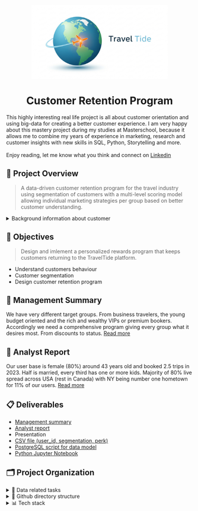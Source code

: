<p align="center">
  <img src="collaterals/travel_tide_logo.png" alt="Travel Tide Logo" style="max-height: 200px;">
</p>

<h1 align="center">Customer Retention Program</h1>

This highly interesting real life project is all about customer orientation and using big-data for creating a better customer experience. I am very happy about this mastery project during my studies at Masterschool, because it allows me to combine my years of experience in marketing, research and customer insights with new skills in SQL, Python, Storytelling and more. <br><br>Enjoy reading, let me know what you think and connect on [Linkedin](https://www.linkedin.com/in/thorweber)

## 🚀 Project Overview

> A data-driven customer retention program for the travel industry using segmentation of customers with a multi-level scoring model allowing individual marketing strategies per group based on better customer understanding.

<details>
<summary>Background information about customer</summary>
<br>The online-booking startup TravelTide is a new player in the online travel industry. It has experienced steady growth since it was founded pushed forward by strength of its data aggregation and search technology.
<br><br>
So far, TravelTide has maintained a hyper-focus on building an unfair advantage along a limited number of dimensions - in this case, building the biggest travel inventory and making it easily searchable. 
<br><br>
Because of this narrow focus, certain aspects of the TravelTide customer experience are underdeveloped, resulting in poor customer retention. A newly designed customer retention program is about to change that.
</details>

## 🎯 Objectives
> Design and imlement a personalized rewards program that keeps customers returning to the TravelTide platform.

- Understand customers behaviour
- Customer segmentation
- Design customer retention program

## 📑 Management Summary

We have very different target groups. From business travelers, the young budget oriented and the rich and wealthy VIPs or premium bookers. Accordingly we need a comprehensive program giving every group what it desires most. From discounts to status. [Read more](deliverables/Management_Summary.md)

## 📝 Analyst Report

Our user base is female (80%) around 43 years old and booked 2.5 trips in 2023. Half is married, every third has one or more kids. Majority of 80% live spread across USA (rest in Canada) with NY being number one hometown for 11% of our users.  [Read more](deliverables/Analyst_report.md)

## 📋 Deliverables

- [Management summary](deliverables/Management_Summary.md)
- [Analyst report](deliverables/Analyst_report.md)
- Presentation
- [CSV file (user_id, segmentation, perk)](data/tt_users_segment_perks.csv)
- [PostgreSQL script for data model](code/tt_create_data_model.sql)
- [Python Jupyter Notebook](code/TT_scoring_model_final.ipynb)

## 🗂️ Project Organization

<details>
<summary>📅 Data related tasks</summary>

- Create the data model
- Cleansing, transformation, aggregation
- Feature engineering
- Analyse bookings, sessions, user-data
- Built and implement scoring model
</details>

<details>
<summary>📁 Github directory structure</summary>

&nbsp;&nbsp;&nbsp;&nbsp;main<br>
&nbsp;&nbsp;&nbsp;&nbsp;&nbsp;&nbsp;/code<br>
&nbsp;&nbsp;&nbsp;&nbsp;&nbsp;&nbsp;/collaterals<br>
&nbsp;&nbsp;&nbsp;&nbsp;&nbsp;&nbsp;/data<br>
&nbsp;&nbsp;&nbsp;&nbsp;&nbsp;&nbsp;/deliverables
</details>
<details>
<summary> 📊 Tech stack</summary>

- PostgreSQL (Joins, Aggregation, Grouping, Window Functions)
- Python (Numpy, Pandas, SciKitLearn, Seaborn, Matplotlib)
- Google Colab, DBeawer, VS Code
- GitHub
- Tableau (t.b.d.)
</details>
